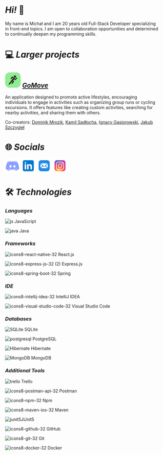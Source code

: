 # ***Hi!*** 👋

My name is Michał and I am 20 years old Full-Stack Developer specializing in front-end topics. I am open to collaboration opportunities and determined to continually deepen my programming skills.

# 💻 ***Larger projects***

## [![goMove](./Images/goMoveLogo.png)](https://github.com/Michal-Jeleniewski/GoMove)  [***GoMove***](https://github.com/Michal-Jeleniewski/GoMove)
An application designed to promote active lifestyles, encouraging individuals to engage in activities such as organizing group runs or cycling excursions. It offers features like creating custom activities, searching for nearby activities, and sharing them with others.

Co-creators: [Dominik Mrozik](https://github.com/dmrozik87), [Kamil Sadłocha](https://github.com/KamilSadlocha), [Ignacy Gąsiorowski](https://github.com/ignacyD), [Jakub Szczygieł](https://github.com/Szczygiel29)

# 🌐 ***Socials***

[![Discord](./Images/Discord.png)](https://discordapp.com/users/328271474878316555)
[![LinkedIn](./Images/LinkedIn.png)](https://www.linkedin.com/in/michal-jeleniewski/)
[![Mail](./Images/Mail.png)](mailto:m123jeleniewski@gmail.com)
[![Instagram](./Images/Instagram.png)](https://www.instagram.com/jeleniewsky_/)

# 🛠️ ***Technologies***

### *Languages*
![js](https://github.com/Michal-Jeleniewski/Michal-Jeleniewski/assets/116550149/8344329d-9d58-4aae-90d0-a7b4f21d4f15) JavaScript

![java](https://github.com/Michal-Jeleniewski/Michal-Jeleniewski/assets/116550149/e8222c70-3473-4b53-9693-800e949a8a3d) Java


### *Frameworks*
![icons8-react-native-32](https://github.com/Michal-Jeleniewski/Michal-Jeleniewski/assets/116550149/34ef2dec-8972-4cda-bb9f-9552223f5a7c) React.js

![icons8-express-js-32 (2)](https://github.com/Michal-Jeleniewski/Michal-Jeleniewski/assets/116550149/5ec6d9f2-0a6c-45fa-b397-c1ecc1f852ee) Express.js

![icons8-spring-boot-32](https://github.com/Michal-Jeleniewski/Michal-Jeleniewski/assets/116550149/7e713b16-1ec9-411f-8781-ebb81663be70) Spring 


### *IDE*

![icons8-intellij-idea-32](https://github.com/Michal-Jeleniewski/Michal-Jeleniewski/assets/116550149/1593d609-be12-46ef-88f5-3f9f6f2153d7) IntelliJ IDEA

![icons8-visual-studio-code-32](https://github.com/Michal-Jeleniewski/Michal-Jeleniewski/assets/116550149/cc6835dc-8b4c-47c0-95f2-2ba4605642f2) Visual Studio Code


### *Databases*
![SQLite](https://github.com/Michal-Jeleniewski/Michal-Jeleniewski/assets/116550149/c7c503a6-d840-456a-9a16-9830afa1bb84) SQLite

![postgresql](https://github.com/Michal-Jeleniewski/Michal-Jeleniewski/assets/116550149/3f9a5471-fdc4-4ff6-a6fa-ee4ed000957a) PostgreSQL

![Hibernate](https://github.com/Michal-Jeleniewski/Michal-Jeleniewski/assets/116550149/a2fcec09-a026-43a0-8e31-9792e187c8de) Hibernate

![MongoDB](https://github.com/Michal-Jeleniewski/Michal-Jeleniewski/assets/116550149/72b340fe-2c90-4539-9bce-ea483068ed81) MongoDB

### *Additional Tools*

![trello](https://github.com/Michal-Jeleniewski/Michal-Jeleniewski/assets/116550149/2ac90183-3289-4b71-ac44-74ef26c372d8) Trello

![icons8-postman-api-32](https://github.com/Michal-Jeleniewski/Michal-Jeleniewski/assets/116550149/ba348450-ec01-468a-b82b-7bc992c2a034) Postman

![icons8-npm-32](https://github.com/Michal-Jeleniewski/Michal-Jeleniewski/assets/116550149/edf39b8a-41a5-4c9b-9486-da08d3b06fb8) Npm

![icons8-maven-ios-32](https://github.com/Michal-Jeleniewski/Michal-Jeleniewski/assets/116550149/1d3ebb24-a027-4793-80a8-5aab54984c22) Maven

![junit5](https://github.com/Michal-Jeleniewski/Michal-Jeleniewski/assets/116550149/8e482904-69c8-4e24-97fd-f88e7e5f764a)JUnit5

![icons8-github-32](https://github.com/Michal-Jeleniewski/Michal-Jeleniewski/assets/116550149/08e50337-0a2c-4753-8ee3-4d621a0d7908) GitHub

![icons8-git-32](https://github.com/Michal-Jeleniewski/Michal-Jeleniewski/assets/116550149/c11d847e-b78d-4ebf-b35b-4a0cc29efc15) Git

![icons8-docker-32](https://github.com/Michal-Jeleniewski/Michal-Jeleniewski/assets/116550149/ac717650-80f7-40f5-9d49-25b2e0bebbc0) Docker
